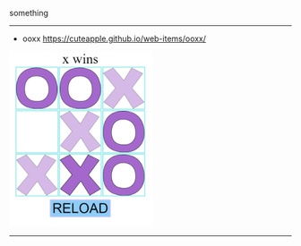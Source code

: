 something

---

- ooxx https://cuteapple.github.io/web-items/ooxx/
<img src="ooxx/cover.PNG" width="256">

---
